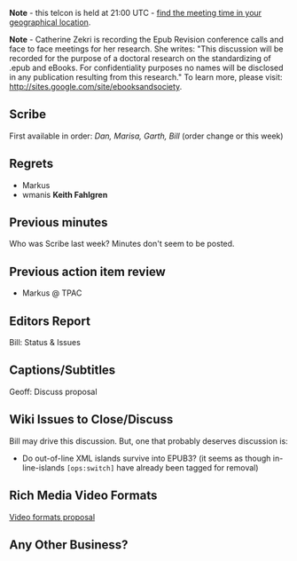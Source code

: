 **Note** - this telcon is held at 21:00 UTC - [find the meeting time in your geographical location](http://www.timeanddate.com/worldclock/fixedtime.html?month=10&day=27&year=2010&hour=29&min=0&sec=0&p1=0).

**Note** - Catherine Zekri is recording the Epub Revision conference calls and face to face meetings for her research. She writes: "This discussion will be recorded for the purpose of a doctoral research on the standardizing of .epub and eBooks. For confidentiality purposes no names will be disclosed in any publication resulting from this research." To learn more, please visit: http://sites.google.com/site/ebooksandsociety.




## Scribe ##
First available in order: _Dan, Marisa, Garth, Bill_ (order change or this week)

## Regrets ##

  * Markus
  * wmanis
**Keith Fahlgren**

## Previous minutes ##
Who was Scribe last week?  Minutes don't seem to be posted.


## Previous action item review ##
  * Markus @ TPAC

## Editors Report ##
Bill: Status & Issues

## Captions/Subtitles ##
Geoff: Discuss proposal

## Wiki Issues to Close/Discuss ##
Bill may drive this discussion.  But, one that probably deserves discussion is:

  * Do out-of-line XML islands survive into EPUB3? (it seems as though in-line-islands `[ops:switch]` have already been tagged for removal)

## Rich Media Video Formats ##
[Video formats proposal](ImplementationProposalRichMediaFormat.md)

## Any Other Business? ##